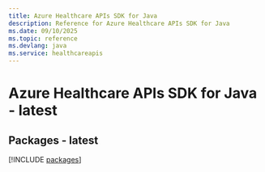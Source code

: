 ```yaml
---
title: Azure Healthcare APIs SDK for Java
description: Reference for Azure Healthcare APIs SDK for Java
ms.date: 09/10/2025
ms.topic: reference
ms.devlang: java
ms.service: healthcareapis
---
```

# Azure Healthcare APIs SDK for Java - latest
## Packages - latest
[!INCLUDE [packages](healthcare-apis-index.md)]